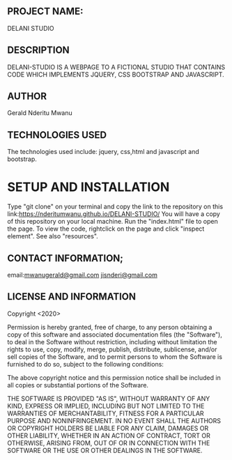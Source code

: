 ## PROJECT NAME:
DELANI STUDIO

## DESCRIPTION
DELANI-STUDIO IS A WEBPAGE TO A FICTIONAL STUDIO THAT CONTAINS CODE WHICH IMPLEMENTS 
JQUERY, CSS BOOTSTRAP AND JAVASCRIPT.

## AUTHOR
Gerald Nderitu Mwanu

## TECHNOLOGIES USED
The technologies used include: jquery, css,html and javascript and bootstrap.

# SETUP AND INSTALLATION
Type "git clone" on your terminal and copy the link to the repository on this link:https://nderitumwanu.github.io/DELANI-STUDIO/
You will have a copy of this repository on your local machine.
Run the "index.html" file to open the page.
To view the code, rightclick on the page and click "inspect element".
See also "resources".

## CONTACT INFORMATION;
email:mwanugerald@gmail.com
      jisnderi@gmail.com

## LICENSE AND INFORMATION
Copyright <2020> <GERALD NDERITU MWANU>

Permission is hereby granted, free of charge, to any person obtaining a copy of this software and associated documentation files (the "Software"), to deal in the Software without restriction, including without limitation the rights to use, copy, modify, merge, publish, distribute, sublicense, and/or sell copies of the Software, and to permit persons to whom the Software is furnished to do so, subject to the following conditions:

The above copyright notice and this permission notice shall be included in all copies or substantial portions of the Software.

THE SOFTWARE IS PROVIDED "AS IS", WITHOUT WARRANTY OF ANY KIND, EXPRESS OR IMPLIED, INCLUDING BUT NOT LIMITED TO THE WARRANTIES OF MERCHANTABILITY, FITNESS FOR A PARTICULAR PURPOSE AND NONINFRINGEMENT. IN NO EVENT SHALL THE AUTHORS OR COPYRIGHT HOLDERS BE LIABLE FOR ANY CLAIM, DAMAGES OR OTHER LIABILITY, WHETHER IN AN ACTION OF CONTRACT, TORT OR OTHERWISE, ARISING FROM, OUT OF OR IN CONNECTION WITH THE SOFTWARE OR THE USE OR OTHER DEALINGS IN THE SOFTWARE.

